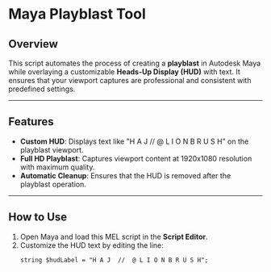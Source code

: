 # Maya Playblast Tool

## Overview
This script automates the process of creating a **playblast** in Autodesk Maya while overlaying a customizable **Heads-Up Display (HUD)** with text. It ensures that your viewport captures are professional and consistent with predefined settings.

---

## Features
- **Custom HUD**: Displays text like "H A J // @ L I O N B R U S H" on the playblast viewport.
- **Full HD Playblast**: Captures viewport content at 1920x1080 resolution with maximum quality.
- **Automatic Cleanup**: Ensures that the HUD is removed after the playblast operation.

---

## How to Use
1. Open Maya and load this MEL script in the **Script Editor**.
2. Customize the HUD text by editing the line:
   ```mel
   string $hudLabel = "H A J  //  @ L I O N B R U S H";
